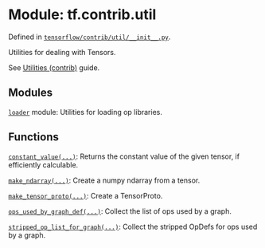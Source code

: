 <div itemscope itemtype="http://developers.google.com/ReferenceObject">
<meta itemprop="name" content="tf.contrib.util" />
</div>

# Module: tf.contrib.util



Defined in [`tensorflow/contrib/util/__init__.py`](https://www.tensorflow.org/code/tensorflow/contrib/util/__init__.py).

Utilities for dealing with Tensors.

See <a href="../../../../api_guides/python/contrib.util.md">Utilities (contrib)</a> guide.


## Modules

[`loader`](../../tf/contrib/util/loader.md) module: Utilities for loading op libraries.

## Functions

[`constant_value(...)`](../../tf/contrib/util/constant_value.md): Returns the constant value of the given tensor, if efficiently calculable.

[`make_ndarray(...)`](../../tf/make_ndarray.md): Create a numpy ndarray from a tensor.

[`make_tensor_proto(...)`](../../tf/make_tensor_proto.md): Create a TensorProto.

[`ops_used_by_graph_def(...)`](../../tf/contrib/util/ops_used_by_graph_def.md): Collect the list of ops used by a graph.

[`stripped_op_list_for_graph(...)`](../../tf/contrib/util/stripped_op_list_for_graph.md): Collect the stripped OpDefs for ops used by a graph.

